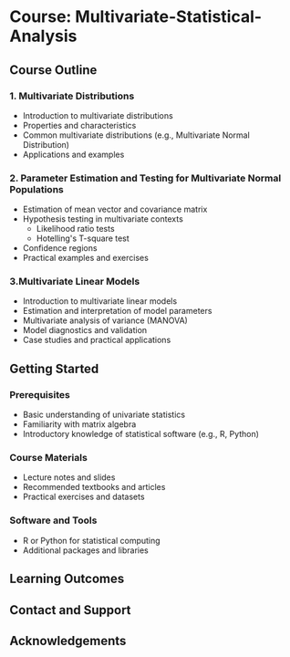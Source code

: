 # Course: Multivariate-Statistical-Analysis

## Course Outline

### 1. Multivariate Distributions
- Introduction to multivariate distributions
- Properties and characteristics
- Common multivariate distributions (e.g., Multivariate Normal Distribution)
- Applications and examples

### 2. Parameter Estimation and Testing for Multivariate Normal Populations
- Estimation of mean vector and covariance matrix
- Hypothesis testing in multivariate contexts
  - Likelihood ratio tests
  - Hotelling's T-square test
- Confidence regions
- Practical examples and exercises

### 3.Multivariate Linear Models
- Introduction to multivariate linear models
- Estimation and interpretation of model parameters
- Multivariate analysis of variance (MANOVA)
- Model diagnostics and validation
- Case studies and practical applications

## Getting Started

### Prerequisites
- Basic understanding of univariate statistics
- Familiarity with matrix algebra
- Introductory knowledge of statistical software (e.g., R, Python)

### Course Materials
- Lecture notes and slides
- Recommended textbooks and articles
- Practical exercises and datasets

### Software and Tools
- R or Python for statistical computing
- Additional packages and libraries

## Learning Outcomes

## Contact and Support

## Acknowledgements


